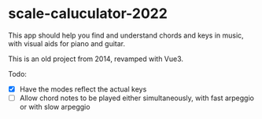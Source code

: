 # scale-caluculator-2022

This app should help you find and understand chords and keys in music, with visual aids for piano and guitar.

This is an old project from 2014, revamped with Vue3.

Todo:

- [x] Have the modes reflect the actual keys
- [ ] Allow chord notes to be played either simultaneously, with fast arpeggio or with slow arpeggio
